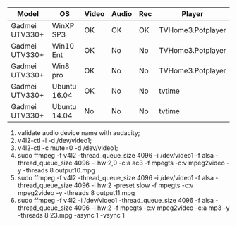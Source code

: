 Model|OS|Video|Audio|Rec|Player
-|-|-|-|-|-
Gadmei UTV330+|WinXP SP3|OK|OK|OK|TVHome3.Potplayer
Gadmei UTV330+|Win10 Ent|OK|No|No|TVHome3.Potplayer
Gadmei UTV330+|Win8 pro|OK|No|No|TVHome3.Potplayer
Gadmei UTV330+|Ubuntu 16.04|OK|No|No|tvtime
Gadmei UTV330+|Ubuntu 14.04|No|No|No|tvtime

1. validate audio device name with audacity;
2. v4l2-ctl -l -d /dev/video1;
3. v4l2-ctl -c mute=0 -d /dev/video1;
4. sudo ffmpeg -f v4l2 -thread_queue_size 4096 -i /dev/video1 -f alsa -thread_queue_size 4096 -i hw:2,0 -c:a ac3 -f mpegts -c:v mpeg2video -y -threads 8 output10.mpg
5. sudo ffmpeg -f v4l2 -thread_queue_size 4096 -i /dev/video1 -f alsa -thread_queue_size 4096 -i hw:2 -preset slow -f mpegts -c:v mpeg2video -y -threads 8 output11.mpg
6. sudo ffmpeg -f v4l2 -i /dev/video1 -thread_queue_size 4096 -f alsa -thread_queue_size 4096 -i hw:2 -f mpegts -c:v mpeg2video -c:a mp3 -y -threads 8 23.mpg -async 1 -vsync 1
